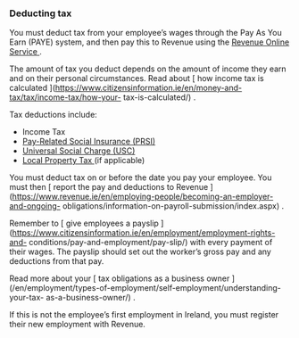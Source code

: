 ###  **Deducting tax**

You must deduct tax from your employee’s wages through the Pay As You Earn
(PAYE) system, and then pay this to Revenue using the [ Revenue Online Service
](https://www.ros.ie/) .

The amount of tax you deduct depends on the amount of income they earn and on
their personal circumstances. Read about [ how income tax is calculated
](https://www.citizensinformation.ie/en/money-and-tax/tax/income-tax/how-your-
tax-is-calculated/) .

Tax deductions include:

  * Income Tax 
  * [ Pay-Related Social Insurance (PRSI) ](https://www.revenue.ie/en/employing-people/paying-your-employees-tax-to-revenue/prsi.aspx)
  * [ Universal Social Charge (USC) ](https://www.revenue.ie/en/jobs-and-pensions/usc/index.aspx)
  * [ Local Property Tax ](https://www.revenue.ie/en/property/index.aspx) (if applicable) 

You must deduct tax on or before the date you pay your employee. You must then
[ report the pay and deductions to Revenue
](https://www.revenue.ie/en/employing-people/becoming-an-employer-and-ongoing-
obligations/information-on-payroll-submission/index.aspx) .

Remember to [ give employees a payslip
](https://www.citizensinformation.ie/en/employment/employment-rights-and-
conditions/pay-and-employment/pay-slip/) with every payment of their wages.
The payslip should set out the worker’s gross pay and any deductions from that
pay.

Read more about your [ tax obligations as a business owner
](/en/employment/types-of-employment/self-employment/understanding-your-tax-
as-a-business-owner/) .

If this is not the employee’s first employment in Ireland, you must register
their new employment with Revenue.
